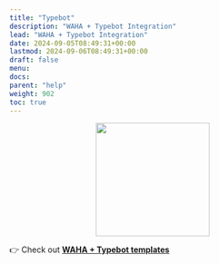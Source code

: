 ```yaml
---
title: "Typebot"
description: "WAHA + Typebot Integration"
lead: "WAHA + Typebot Integration"
date: 2024-09-05T08:49:31+00:00
lastmod: 2024-09-06T08:49:31+00:00
draft: false
menu:
docs:
parent: "help"
weight: 902
toc: true
---
```


<p align="center">
  <img src="/images/typebot/waha+typebot.png" width='200'/>
</p>


👉 Check out [**WAHA + Typebot templates**](https://waha-n8n-templates.devlike.pro/whatsapp-typebot/)

